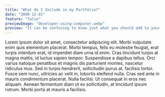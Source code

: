 ```yaml
---
title: "What do I Include in my Portfolio?"
date: "2000-12-01"
feature: "false"
previewImage: "developer-using-computer.webp"
preview: "It can be confusing to know just what you should add to your portfolio. Here's what I would recommend."
---
```


Lorem ipsum dolor sit amet, consectetur adipiscing elit. Morbi vulputate enim quis elementum placerat. Morbi tempus, felis eu molestie feugiat, erat turpis interdum erat, id imperdiet diam urna id enim. Cras tincidunt turpis at magna mattis, id luctus sapien tempor. Suspendisse a dapibus tellus. Orci varius natoque penatibus et magnis dis parturient montes, nascetur ridiculus mus. Sed in turpis hendrerit, sollicitudin purus at, facilisis tortor. Fusce sem nunc, ultricies ac velit in, lobortis eleifend nulla. Cras sed ante in mauris condimentum placerat. Nulla facilisi. Ut consequat in eros nec aliquam. Aenean fermentum diam ut ex sollicitudin, at tincidunt ipsum rutrum. Morbi porta at mauris a facilisis.
